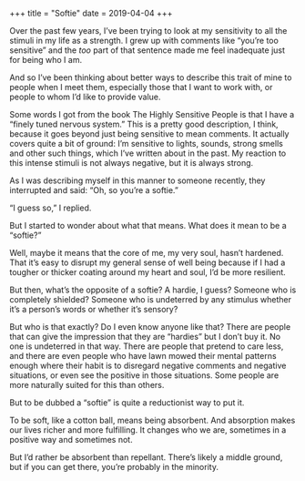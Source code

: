 +++
title = "Softie"
date = 2019-04-04
+++

Over the past few years, I’ve been trying to look at my sensitivity to all the stimuli in my life as a strength. I grew up with comments like “you’re too sensitive” and the _too_ part of that sentence made me feel inadequate just for being who I am. 

And so I’ve been thinking about better ways to describe this trait of mine to people when I meet them, especially those that I want to work with, or people to whom I’d like to provide value. 

Some words I got from the book The Highly Sensitive People is that I have a “finely tuned nervous system.” This is a pretty good description, I think, because it goes beyond just being sensitive to mean comments. It actually covers quite a bit of ground: I’m sensitive to lights, sounds, strong smells and other such things, which I’ve written about in the past. My reaction to this intense stimuli is not always negative, but it is always strong.

As I was describing myself in this manner to someone recently, they interrupted and said: “Oh, so you’re a softie.”

“I guess so,” I replied. 

But I started to wonder about what that means. What does it mean to be a “softie?”

Well, maybe it means that the core of me, my very soul, hasn’t hardened. That it’s easy to disrupt my general sense of well being because if I had a tougher or thicker coating around my heart and soul, I’d be more resilient.

But then, what’s the opposite of a softie? A hardie, I guess? Someone who is completely shielded? Someone who is undeterred by any stimulus whether it’s a person’s words or whether it’s sensory? 

But who is that exactly? Do I even know anyone like that? There are people that can give the impression that they are “hardies” but I don’t buy it. No one is undeterred in that way. There are people that pretend to care less, and there are even people who have lawn mowed their mental patterns enough where their habit is to disregard negative comments and negative situations, or even see the positive in those situations. Some people are more naturally suited for this than others.

But to be dubbed a “softie” is quite a reductionist way to put it. 

To be soft, like a cotton ball, means being absorbent. And absorption makes our lives richer and more fulfilling. It changes who we are, sometimes in a positive way and sometimes not. 

But I’d rather be absorbent than repellant. There’s likely a middle ground, but if you can get there, you’re probably in the minority.